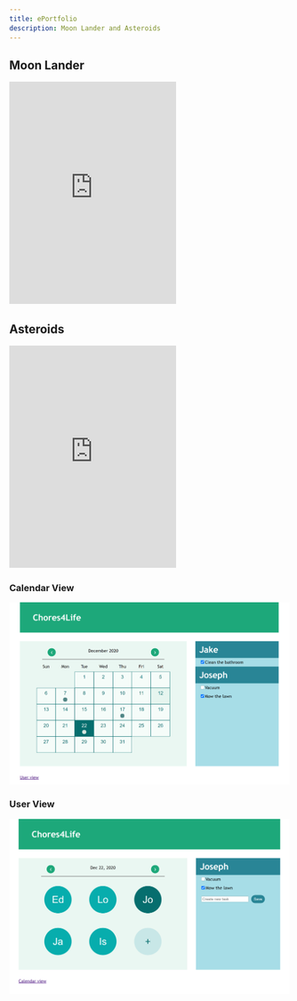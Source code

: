 ```yaml
---
title: ePortfolio
description: Moon Lander and Asteroids
---
```


## Moon Lander

<iframe width=auto height="400" src="https://www.youtube.com/embed/4S6C239ms9Y" frameborder="0" allowfullscreen></iframe>

## Asteroids

<iframe width=auto height="400" src="https://www.youtube.com/embed/v7Lh0hoqH3Q" frameborder="0" allowfullscreen></iframe>

### Calendar View
![](images/Chores4Life_Calendar.png)
### User View
![](images/Chores4Life_Users.png)
